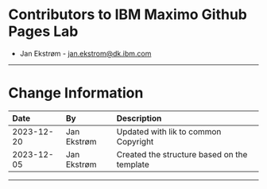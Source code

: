 
# Contributors to IBM Maximo Github Pages Lab

- Jan Ekstrøm - <jan.ekstrom@dk.ibm.com>

---

# Change Information

|Date     |By             | Description                                           |
|:--------|:--------------|:------------------------------------------------------|
|2023-12-20|Jan Ekstrøm|Updated with lik to common Copyright |
|2023-12-05|Jan Ekstrøm|Created the structure based on the template |

---